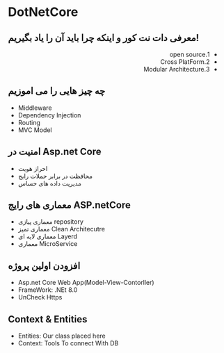# DotNetCore
<div>
<h2>معرفی دات نت کور و اینکه چرا باید آن را یاد بگیریم!</h2>
<ul style="direction:rtl;">
<li>1.open source</li>
<li>2.Cross PlatForm</li>
<li>3.Modular Architecture</li>
</ul>
<h2>چه چیز هایی را می اموزیم</h2>
<ul>
<li>Middleware </li>
<li>Dependency Injection </li>
<li>Routing </li>
<li> MVC Model </li>
</ul>

<h2>امنیت در Asp.net Core</h2>
<ul>
<li>احراز هویت </li>
<li>محافظت در برابر حملات رایج </li>
<li>مدیریت داده های حساس </li>

</ul>


<h2>معماری های رایج ASP.netCore</h2>
<ul>
<li>معماری پیازی repository </li>
<li>معماری تمیز Clean Architecutre </li>
<li>معماری لایه ای Layerd </li>
<li>معماری MicroService</li>
</ul>

<h2>افزودن  اولین پروژه</h2>
<ul>
<li>Asp.net Core Web App(Model-View-Contorller) </li>
<li> FrameWork: .NEt 8.0 </li>
<li> UnCheck Https </li>

</ul>

<h2>Context & Entities</h2>
<ul>
<li>Entities: Our class placed here </li>
<li> Context: Tools To connect With DB </li>


</ul>

</div>